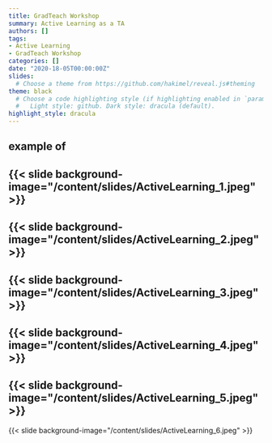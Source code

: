 ```yaml
---
title: GradTeach Workshop
summary: Active Learning as a TA
authors: []
tags: 
- Active Learning
- GradTeach Workshop
categories: []
date: "2020-18-05T00:00:00Z"
slides:
  # Choose a theme from https://github.com/hakimel/reveal.js#theming
theme: black
  # Choose a code highlighting style (if highlighting enabled in `params.toml`)
  #   Light style: github. Dark style: dracula (default).
highlight_style: dracula
---
```


example of
---
{{< slide background-image="/content/slides/ActiveLearning_1.jpeg" >}}
---
{{< slide background-image="/content/slides/ActiveLearning_2.jpeg" >}}
---
{{< slide background-image="/content/slides/ActiveLearning_3.jpeg" >}}
---
{{< slide background-image="/content/slides/ActiveLearning_4.jpeg" >}}
---
{{< slide background-image="/content/slides/ActiveLearning_5.jpeg" >}}
---
{{< slide background-image="/content/slides/ActiveLearning_6.jpeg" >}}


